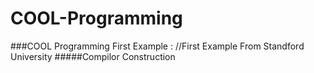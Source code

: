 # COOL-Programming
###COOL Programming First Example :
//First Example From Standford University
#####Compilor Construction
